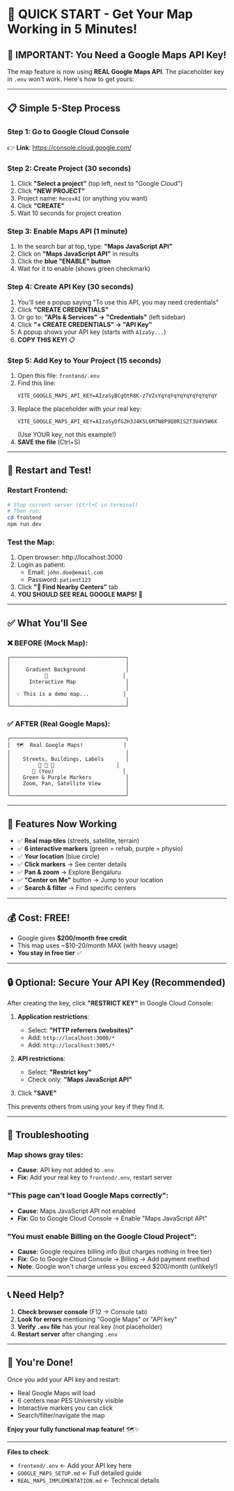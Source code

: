 # 🎯 QUICK START - Get Your Map Working in 5 Minutes!

## 🚨 IMPORTANT: You Need a Google Maps API Key!

The map feature is now using **REAL Google Maps API**. The placeholder key in `.env` won't work. Here's how to get yours:

---

## 📋 Simple 5-Step Process

### Step 1: Go to Google Cloud Console

👉 **Link**: https://console.cloud.google.com/

### Step 2: Create Project (30 seconds)

1. Click **"Select a project"** (top left, next to "Google Cloud")
2. Click **"NEW PROJECT"**
3. Project name: `RecovAI` (or anything you want)
4. Click **"CREATE"**
5. Wait 10 seconds for project creation

### Step 3: Enable Maps API (1 minute)

1. In the search bar at top, type: **"Maps JavaScript API"**
2. Click on **"Maps JavaScript API"** in results
3. Click the **blue "ENABLE" button**
4. Wait for it to enable (shows green checkmark)

### Step 4: Create API Key (30 seconds)

1. You'll see a popup saying "To use this API, you may need credentials"
2. Click **"CREATE CREDENTIALS"**
3. Or go to: **"APIs & Services" → "Credentials"** (left sidebar)
4. Click **"+ CREATE CREDENTIALS" → "API Key"**
5. A popup shows your API key (starts with `AIzaSy...`)
6. **COPY THIS KEY!** 📋

### Step 5: Add Key to Your Project (15 seconds)

1. Open this file: `frontend/.env`
2. Find this line:
   ```
   VITE_GOOGLE_MAPS_API_KEY=AIzaSyBCgOtR8K-z7VZxYqYqYqYqYqYqYqYqYqY
   ```
3. Replace the placeholder with your real key:
   ```
   VITE_GOOGLE_MAPS_API_KEY=AIzaSyDfG2H3J4K5L6M7N8P9Q0R1S2T3U4V5W6X
   ```
   (Use YOUR key, not this example!)
4. **SAVE the file** (Ctrl+S)

---

## 🚀 Restart and Test!

### Restart Frontend:

```powershell
# Stop current server (Ctrl+C in terminal)
# Then run:
cd frontend
npm run dev
```

### Test the Map:

1. Open browser: http://localhost:3000
2. Login as patient:
   - Email: `john.doe@email.com`
   - Password: `patient123`
3. Click **"📍 Find Nearby Centers"** tab
4. **YOU SHOULD SEE REAL GOOGLE MAPS!** 🎉

---

## ✅ What You'll See

### ❌ BEFORE (Mock Map):

```
┌─────────────────────────────────────┐
│                                     │
│     Gradient Background             │
│           📍                        │
│      Interactive Map                │
│                                     │
│  💡 This is a demo map...           │
│                                     │
└─────────────────────────────────────┘
```

### ✅ AFTER (Real Google Maps):

```
┌─────────────────────────────────────┐
│  🗺️  Real Google Maps!             │
│                                     │
│    Streets, Buildings, Labels       │
│         📍 📍 📍                    │
│       🔵 (You)                      │
│    Green & Purple Markers           │
│    Zoom, Pan, Satellite View        │
│                                     │
└─────────────────────────────────────┘
```

---

## 🎯 Features Now Working

- ✅ **Real map tiles** (streets, satellite, terrain)
- ✅ **6 interactive markers** (green = rehab, purple = physio)
- ✅ **Your location** (blue circle)
- ✅ **Click markers** → See center details
- ✅ **Pan & zoom** → Explore Bengaluru
- ✅ **"Center on Me"** button → Jump to your location
- ✅ **Search & filter** → Find specific centers

---

## 💰 Cost: FREE!

- Google gives **$200/month free credit**
- This map uses ~$10-20/month MAX (with heavy usage)
- **You stay in free tier** ✅

---

## 🔒 Optional: Secure Your API Key (Recommended)

After creating the key, click **"RESTRICT KEY"** in Google Cloud Console:

1. **Application restrictions**:

   - Select: **"HTTP referrers (websites)"**
   - Add: `http://localhost:3000/*`
   - Add: `http://localhost:3005/*`

2. **API restrictions**:

   - Select: **"Restrict key"**
   - Check only: **"Maps JavaScript API"**

3. Click **"SAVE"**

This prevents others from using your key if they find it.

---

## 🐛 Troubleshooting

### Map shows gray tiles:

- **Cause**: API key not added to `.env`
- **Fix**: Add your real key to `frontend/.env`, restart server

### "This page can't load Google Maps correctly":

- **Cause**: Maps JavaScript API not enabled
- **Fix**: Go to Google Cloud Console → Enable "Maps JavaScript API"

### "You must enable Billing on the Google Cloud Project":

- **Cause**: Google requires billing info (but charges nothing in free tier)
- **Fix**: Go to Google Cloud Console → Billing → Add payment method
- **Note**: Google won't charge unless you exceed $200/month (unlikely!)

---

## 📞 Need Help?

1. **Check browser console** (F12 → Console tab)
2. **Look for errors** mentioning "Google Maps" or "API key"
3. **Verify `.env` file** has your real key (not placeholder)
4. **Restart server** after changing `.env`

---

## 🎉 You're Done!

Once you add your API key and restart:

- Real Google Maps will load
- 6 centers near PES University visible
- Interactive markers you can click
- Search/filter/navigate the map

**Enjoy your fully functional map feature!** 🗺️✨

---

**Files to check**:

- `frontend/.env` ← Add your API key here
- `GOOGLE_MAPS_SETUP.md` ← Full detailed guide
- `REAL_MAPS_IMPLEMENTATION.md` ← Technical details
